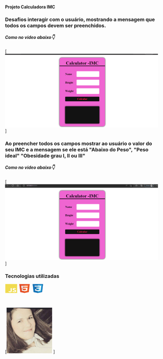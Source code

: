 #### Projeto Calculadora IMC

### Desafios interagir com o usuário, mostrando a mensagem que todos os campos devem ser preenchidos. 
##### Como no video abaixo👇

[<img src="img/tela-primeira-mensagem.gif">]


### Ao preencher todos os campos mostrar ao usuário o valor do seu IMC e a mensagem se ele está  "Abaixo do Peso", "Peso ideal"  "Obesidade grau I, II ou III"
##### Como no video abaixo👇

[<img src="img/tela-menu-calculadora-imc.gif">]


### Tecnologias utilizadas

<div flex-direction: row>

 <img align="center" alt="Js" height="30" width="40" src="https://raw.githubusercontent.com/devicons/devicon/master/icons/javascript/javascript-plain.svg">

  <img align="center" alt="HTML" height="30" width="40" src="https://raw.githubusercontent.com/devicons/devicon/master/icons/html5/html5-original.svg">
  <img align="center" alt="CSS" height="30" width="40" src="https://raw.githubusercontent.com/devicons/devicon/master/icons/css3/css3-original.svg">
  </div>
  <br>
  <br>

[<img  height="150" width="150" src="img/marcia.jpeg"> ]
